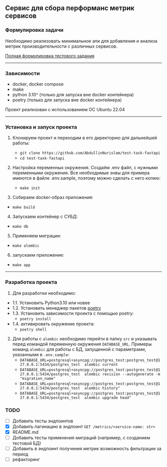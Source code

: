 ## Сервис для сбора перформанс метрик сервисов ##

### Формулировка задачи ###

Необходимо реализовать минимальное апи для добавления 
и анализа метрик производительности с различных сервисов.

[Полная формулировка тестового задания](TASK.md)

---
### Зависимости ###

* docker, docker compose
* make
* python 3.10^ (только для запуска вне docker контейнера)
* poetry (только для запуска вне docker контейнера)

Проект реализован с использованием ОС Ubuntu 22.04

---
### Установка и запуск проекта ###

1. Клонируем проект и переходим в его директорию для дальнейшей работы:
    - `git clone https://github.com/AbdullinNurislam/test-task-fastapi`
    - `cd test-task-fastapi`

2. Настройка переменных окружения.
  Создаём .env файл, с нужными переменными окружения.
  Все необходимые энвы для примера имеются в файле .env.sample,
  поэтому можно сделать с него копию:
    - `make init`

3. Собираем docker-образ приложения:
  - `make build`

4. Запускаем контейнер с СУБД:
  - `make db`

5. Применяем миграции:
  - `make alembic`

6. запускаем приложение:
  - `make app`

---
### Разработка проекта ###

1. Для разработки необходимо:
  * 1.1. Установить Python3.10 или новее
  * 1.2. Установить менеджер пакетов [poetry](https://python-poetry.org/)
  * 1.3. Установить зависимости проекта с помощью poetry:
    - `poetry install`
  * 1.4. активировать окружение проекта:
    - `poetry shell`
2. Для работы с `alembic` необходимо перейти в папку `src` и указывать перед командой 
  переменную окружения `DATABASE_URL`. 
  Примеры команд `alembic` для работы с БД, запущенной с параметрами, указанными в `.env.sample`:
    - `DATABASE_URL=postgresql+asyncpg://postgres_test:postgres_test@127.0.0.1:5434/postgres_test 
    alembic current`
    - `DATABASE_URL=postgresql+asyncpg://postgres_test:postgres_test@127.0.0.1:5434/postgres_test 
    alembic revision --autogenerate -m "migration_name"`
    - `DATABASE_URL=postgresql+asyncpg://postgres_test:postgres_test@127.0.0.1:5434/postgres_test 
    alembic history"`
    - `DATABASE_URL=postgresql+asyncpg://postgres_test:postgres_test@127.0.0.1:5434/postgres_test 
    alembic upgrade head"`

### TODO ###

- [ ] Добавить тесты эндпоинтов
- [x] Добавить пагинацию в эндпоинт `GET /metrics/<service-name: str>`
- [x] README.md
- [ ] Добавить тесты применения миграций (например, с созданием тестовой БД)
- [ ] Добавить в эндпоинт получения метрик возможность фильтрации за период
- [ ] рефакторинг

